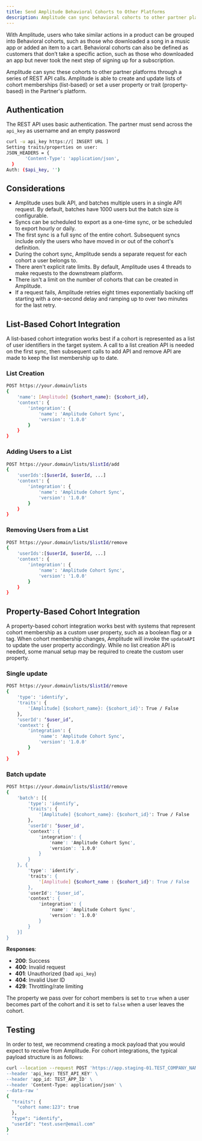 ```yaml
---
title: Send Amplitude Behavioral Cohorts to Other Platforms
description: Amplitude can sync behavioral cohorts to other partner platforms through a series of REST API calls. 
---
```


With Amplitude, users who take similar actions in a product can be grouped into Behavioral cohorts, such as those who downloaded a song in a music app or added an item to a cart.
 Behavioral cohorts can also be defined as customers that don’t take a specific action, such as those who downloaded an app but never took the next step of signing up for a subscription.

Amplitude can sync these cohorts to other partner platforms through a series of REST API calls. Amplitude is able to create and update lists of cohort memberships (list-based) or set a user property or trait (property-based) in the Partner's platform.

## Authentication

The REST API uses basic authentication. The partner must send across the `api_key` as username and an empty password

```bash
curl -u api_key https://[ INSERT URL ]
Setting traits/properties on user:
JSON_HEADERS = {
       'Content-Type': 'application/json',
  }
Auth: ($api_key, '')
```

## Considerations

- Amplitude uses bulk API, and batches multiple users in a single API request. By default, batches have 1000 users but the batch size is configurable.
- Syncs can be scheduled to export as a one-time sync, or be scheduled to export hourly or daily.
- The first sync is a full sync of the entire cohort. Subsequent syncs include only the users who have moved in or out of the cohort's definition.
- During the cohort sync, Amplitude sends a separate request for each cohort a user belongs to.
- There aren't explicit rate limits. By default, Amplitude uses 4 threads to make requests to the downstream platform.
- There isn't a limit on the number of cohorts that can be created in Amplitude.
- If a request fails, Amplitude retries eight times exponentially backing off starting with a one-second delay and ramping up to over two minutes for the last retry.

## List-Based Cohort Integration

A list-based cohort integration works best if a cohort is represented as a list of user identifiers in the target system. A call to a list creation API is needed on the first sync, then subsequent calls to add API and remove API are made to keep the list membership up to date.

### List Creation

```bash
POST https://your.domain/lists
{
    'name': [Amplitude] {$cohort_name}: {$cohort_id},
    'context': {
        'integration': {
            'name': 'Amplitude Cohort Sync',
            'version': '1.0.0'
        }
    }
}
```

### Adding Users to a List

```bash
POST https://your.domain/lists/$listId/add
{
    'userIds':[$userId, $userId, ...]
    'context': {
        'integration': {
            'name': 'Amplitude Cohort Sync',
            'version': '1.0.0'
        }
    }  
}
```

### Removing Users from a List

```bash
POST https://your.domain/lists/$listId/remove
{
    'userIds':[$userId, $userId, ...]
    'context': {
        'integration': {
            'name': 'Amplitude Cohort Sync',
            'version': '1.0.0'
        }
    }  
}
```

## Property-Based Cohort Integration

A property-based cohort integration works best with systems that represent cohort membership as a custom user property, such as a boolean flag or a tag. When cohort membership changes,
 Amplitude will invoke the `updateAPI` to update the user property accordingly. While no list creation API is needed, some manual setup may be required to create the custom user property.

### Single update

```bash
POST https://your.domain/lists/$listId/remove
{
    'type': 'identify',
    'traits': {
        '[Amplitude] {$cohort_name}: {$cohort_id}': True / False
    },
    'userId': ‘$user_id’,
    'context': {
        'integration': {
            'name': 'Amplitude Cohort Sync',
            'version': '1.0.0'
        }
    }
}
```

### Batch update

```bash
POST https://your.domain/lists/$listId/remove
{
    'batch': [{
        'type': 'identify',
        'traits': {
            '[Amplitude] {$cohort_name}: {$cohort_id}': True / False
        },
        'userId': ‘$user_id',
        'context': {
            'integration': {
                'name': 'Amplitude Cohort Sync',
                'version': '1.0.0'
            }
        }
    }, {
        'type': 'identify',
        'traits': {
            '[Amplitude] {$cohort_name : {$cohort_id}': True / False
        },
        'userId': ‘$user_id’,
        'context': {
            'integration': {
                'name': 'Amplitude Cohort Sync',
                'version': '1.0.0'
            }
        }
    }]
}
```

**Responses**:

- **200**: Success
- **400**: Invalid request
- **401**: Unauthorized (bad `api_key`)
- **404**: Invalid User ID
- **429**: Throttling/rate limiting

The property we pass over for cohort members is set to `true` when a user becomes part of the cohort and it is set to `false` when a user leaves the cohort.

## Testing

In order to test, we recommend creating a mock payload that you would expect to receive from Amplitude. For cohort integrations, the typical payload structure is as follows:

```bash
curl --location --request POST 'https://app.staging-01.TEST_COMPANY_NAME.com/api/v1/integration/amplitude/cohort \
--header 'api_key: TEST_API_KEY' \
--header 'app_id: TEST_APP_ID' \
--header 'Content-Type: application/json' \
--data-raw '
{
  "traits": {
    "cohort name:123": true
  },
  "type": "identify",
  "userId": "test.user@email.com"
}
'
```
